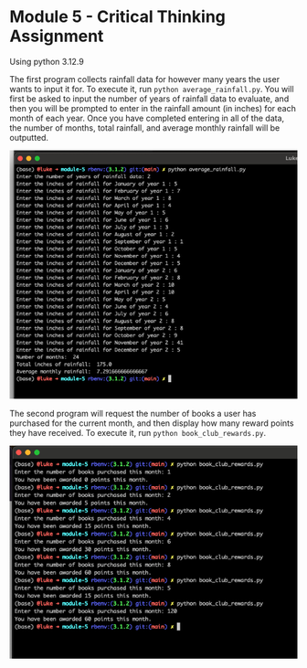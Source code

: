 # Module 5 - Critical Thinking Assignment

Using python 3.12.9

The first program collects rainfall data for however many years the user wants to input it for. To execute it, run `python average_rainfall.py`. You will first be asked to input the number of years of rainfall data to evaluate, and then you will be prompted to enter in the rainfall amount (in inches) for each month of each year. Once you have completed entering in all of the data, the number of months, total rainfall, and average monthly rainfall will be outputted. 

![alt text](module_5_rainfall.png)

The second program will request the number of books a user has purchased for the current month, and then display how many reward points they have received. To execute it, run `python book_club_rewards.py`. 

![alt text](module_5_book_club.png)